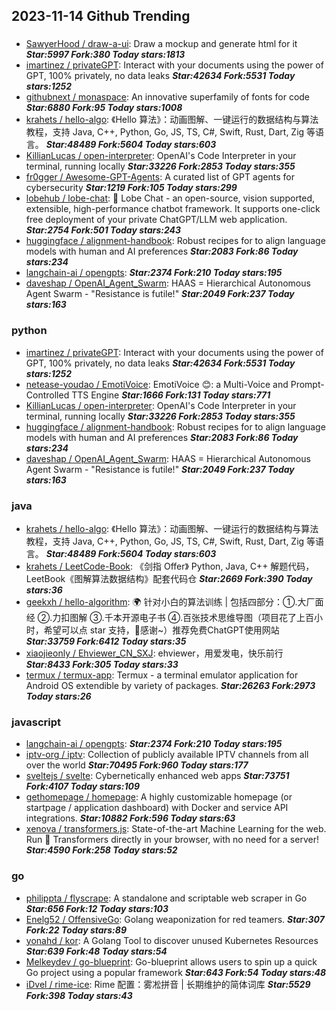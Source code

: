 ## 2023-11-14 Github Trending

### 
* [SawyerHood / draw-a-ui](https://github.com/SawyerHood/draw-a-ui): Draw a mockup and generate html for it ***Star:5997 Fork:380 Today stars:1813***
* [imartinez / privateGPT](https://github.com/imartinez/privateGPT): Interact with your documents using the power of GPT, 100% privately, no data leaks ***Star:42634 Fork:5531 Today stars:1252***
* [githubnext / monaspace](https://github.com/githubnext/monaspace): An innovative superfamily of fonts for code ***Star:6880 Fork:95 Today stars:1008***
* [krahets / hello-algo](https://github.com/krahets/hello-algo): 《Hello 算法》：动画图解、一键运行的数据结构与算法教程，支持 Java, C++, Python, Go, JS, TS, C#, Swift, Rust, Dart, Zig 等语言。 ***Star:48489 Fork:5604 Today stars:603***
* [KillianLucas / open-interpreter](https://github.com/KillianLucas/open-interpreter): OpenAI's Code Interpreter in your terminal, running locally ***Star:33226 Fork:2853 Today stars:355***
* [fr0gger / Awesome-GPT-Agents](https://github.com/fr0gger/Awesome-GPT-Agents): A curated list of GPT agents for cybersecurity ***Star:1219 Fork:105 Today stars:299***
* [lobehub / lobe-chat](https://github.com/lobehub/lobe-chat): 🤖 Lobe Chat - an open-source, vision supported, extensible, high-performance chatbot framework. It supports one-click free deployment of your private ChatGPT/LLM web application. ***Star:2754 Fork:501 Today stars:243***
* [huggingface / alignment-handbook](https://github.com/huggingface/alignment-handbook): Robust recipes for to align language models with human and AI preferences ***Star:2083 Fork:86 Today stars:234***
* [langchain-ai / opengpts](https://github.com/langchain-ai/opengpts):  ***Star:2374 Fork:210 Today stars:195***
* [daveshap / OpenAI_Agent_Swarm](https://github.com/daveshap/OpenAI_Agent_Swarm): HAAS = Hierarchical Autonomous Agent Swarm - "Resistance is futile!" ***Star:2049 Fork:237 Today stars:163***

### python
* [imartinez / privateGPT](https://github.com/imartinez/privateGPT): Interact with your documents using the power of GPT, 100% privately, no data leaks ***Star:42634 Fork:5531 Today stars:1252***
* [netease-youdao / EmotiVoice](https://github.com/netease-youdao/EmotiVoice): EmotiVoice 😊: a Multi-Voice and Prompt-Controlled TTS Engine ***Star:1666 Fork:131 Today stars:771***
* [KillianLucas / open-interpreter](https://github.com/KillianLucas/open-interpreter): OpenAI's Code Interpreter in your terminal, running locally ***Star:33226 Fork:2853 Today stars:355***
* [huggingface / alignment-handbook](https://github.com/huggingface/alignment-handbook): Robust recipes for to align language models with human and AI preferences ***Star:2083 Fork:86 Today stars:234***
* [daveshap / OpenAI_Agent_Swarm](https://github.com/daveshap/OpenAI_Agent_Swarm): HAAS = Hierarchical Autonomous Agent Swarm - "Resistance is futile!" ***Star:2049 Fork:237 Today stars:163***

### java
* [krahets / hello-algo](https://github.com/krahets/hello-algo): 《Hello 算法》：动画图解、一键运行的数据结构与算法教程，支持 Java, C++, Python, Go, JS, TS, C#, Swift, Rust, Dart, Zig 等语言。 ***Star:48489 Fork:5604 Today stars:603***
* [krahets / LeetCode-Book](https://github.com/krahets/LeetCode-Book): 《剑指 Offer》 Python, Java, C++ 解题代码，LeetBook《图解算法数据结构》配套代码仓 ***Star:2669 Fork:390 Today stars:36***
* [geekxh / hello-algorithm](https://github.com/geekxh/hello-algorithm): 🌍 针对小白的算法训练 | 包括四部分：①.大厂面经 ②.力扣图解 ③.千本开源电子书 ④.百张技术思维导图（项目花了上百小时，希望可以点 star 支持，🌹感谢~）推荐免费ChatGPT使用网站 ***Star:33759 Fork:6412 Today stars:35***
* [xiaojieonly / Ehviewer_CN_SXJ](https://github.com/xiaojieonly/Ehviewer_CN_SXJ): ehviewer，用爱发电，快乐前行 ***Star:8433 Fork:305 Today stars:33***
* [termux / termux-app](https://github.com/termux/termux-app): Termux - a terminal emulator application for Android OS extendible by variety of packages. ***Star:26263 Fork:2973 Today stars:26***

### javascript
* [langchain-ai / opengpts](https://github.com/langchain-ai/opengpts):  ***Star:2374 Fork:210 Today stars:195***
* [iptv-org / iptv](https://github.com/iptv-org/iptv): Collection of publicly available IPTV channels from all over the world ***Star:70495 Fork:960 Today stars:177***
* [sveltejs / svelte](https://github.com/sveltejs/svelte): Cybernetically enhanced web apps ***Star:73751 Fork:4107 Today stars:109***
* [gethomepage / homepage](https://github.com/gethomepage/homepage): A highly customizable homepage (or startpage / application dashboard) with Docker and service API integrations. ***Star:10882 Fork:596 Today stars:63***
* [xenova / transformers.js](https://github.com/xenova/transformers.js): State-of-the-art Machine Learning for the web. Run 🤗 Transformers directly in your browser, with no need for a server! ***Star:4590 Fork:258 Today stars:52***

### go
* [philippta / flyscrape](https://github.com/philippta/flyscrape): A standalone and scriptable web scraper in Go ***Star:656 Fork:12 Today stars:103***
* [Enelg52 / OffensiveGo](https://github.com/Enelg52/OffensiveGo): Golang weaponization for red teamers. ***Star:307 Fork:22 Today stars:89***
* [yonahd / kor](https://github.com/yonahd/kor): A Golang Tool to discover unused Kubernetes Resources ***Star:639 Fork:48 Today stars:54***
* [Melkeydev / go-blueprint](https://github.com/Melkeydev/go-blueprint): Go-blueprint allows users to spin up a quick Go project using a popular framework ***Star:643 Fork:54 Today stars:48***
* [iDvel / rime-ice](https://github.com/iDvel/rime-ice): Rime 配置：雾凇拼音 | 长期维护的简体词库 ***Star:5529 Fork:398 Today stars:43***
